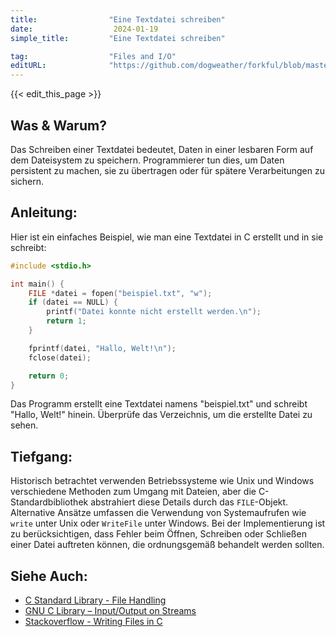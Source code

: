 ```yaml
---
title:                "Eine Textdatei schreiben"
date:                  2024-01-19
simple_title:         "Eine Textdatei schreiben"

tag:                  "Files and I/O"
editURL:              "https://github.com/dogweather/forkful/blob/master/content/de/c/writing-a-text-file.md"
---
```


{{< edit_this_page >}}

## Was & Warum?
Das Schreiben einer Textdatei bedeutet, Daten in einer lesbaren Form auf dem Dateisystem zu speichern. Programmierer tun dies, um Daten persistent zu machen, sie zu übertragen oder für spätere Verarbeitungen zu sichern.

## Anleitung:
Hier ist ein einfaches Beispiel, wie man eine Textdatei in C erstellt und in sie schreibt:

```C
#include <stdio.h>

int main() {
    FILE *datei = fopen("beispiel.txt", "w");
    if (datei == NULL) {
        printf("Datei konnte nicht erstellt werden.\n");
        return 1;
    }

    fprintf(datei, "Hallo, Welt!\n");
    fclose(datei);

    return 0;
}
```
Das Programm erstellt eine Textdatei namens "beispiel.txt" und schreibt "Hallo, Welt!" hinein. Überprüfe das Verzeichnis, um die erstellte Datei zu sehen.

## Tiefgang:
Historisch betrachtet verwenden Betriebssysteme wie Unix und Windows verschiedene Methoden zum Umgang mit Dateien, aber die C-Standardbibliothek abstrahiert diese Details durch das `FILE`-Objekt. Alternative Ansätze umfassen die Verwendung von Systemaufrufen wie `write` unter Unix oder `WriteFile` unter Windows. Bei der Implementierung ist zu berücksichtigen, dass Fehler beim Öffnen, Schreiben oder Schließen einer Datei auftreten können, die ordnungsgemäß behandelt werden sollten.

## Siehe Auch:
- [C Standard Library - File Handling](https://en.cppreference.com/w/c/io)
- [GNU C Library – Input/Output on Streams](https://www.gnu.org/software/libc/manual/html_node/I_002fO-Overview.html)
- [Stackoverflow - Writing Files in C](https://stackoverflow.com/questions/tagged/file-io+c)
